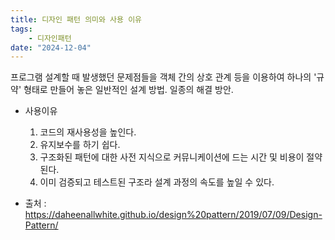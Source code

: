 ```yaml
---
title: 디자인 패턴 의미와 사용 이유
tags:
    - 디자인패턴
date: "2024-12-04"
---
```


프로그램 설계할 때 발생했던 문제점들을 객체 간의 상호 관계 등을 이용하여 하나의 '규약' 형태로 만들어 놓은 일반적인 설계 방법. 일종의 해결 방안.   

- 사용이유
    1. 코드의 재사용성을 높인다.
    2. 유지보수를 하기 쉽다.
    3. 구조화된 패턴에 대한 사전 지식으로 커뮤니케이션에 드는 시간 및 비용이 절약된다.
    4. 이미 검증되고 테스트된 구조라 설계 과정의 속도를 높일 수 있다.

- 출처 : <https://daheenallwhite.github.io/design%20pattern/2019/07/09/Design-Pattern/>